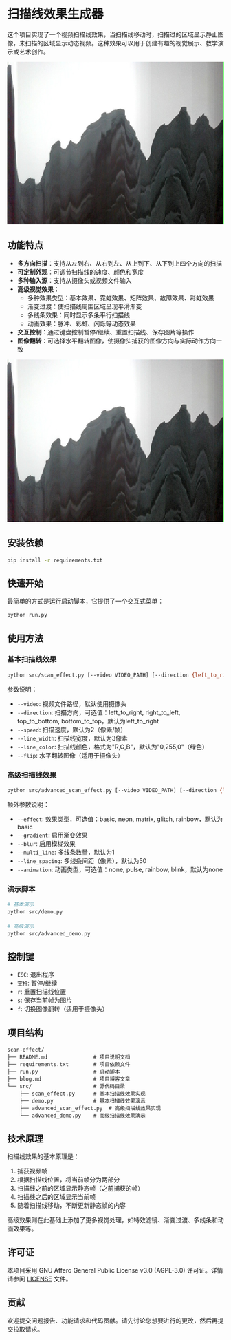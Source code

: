 # 扫描线效果生成器

这个项目实现了一个视频扫描线效果，当扫描线移动时，扫描过的区域显示静止图像，未扫描的区域显示动态视频。这种效果可以用于创建有趣的视觉展示、教学演示或艺术创作。

![扫描线效果示例](asset/effect.jpg)

## 功能特点

- **多方向扫描**：支持从左到右、从右到左、从上到下、从下到上四个方向的扫描
- **可定制外观**：可调节扫描线的速度、颜色和宽度
- **多种输入源**：支持从摄像头或视频文件输入
- **高级视觉效果**：
  - 多种效果类型：基本效果、霓虹效果、矩阵效果、故障效果、彩虹效果
  - 渐变过渡：使扫描线周围区域呈现平滑渐变
  - 多线条效果：同时显示多条平行扫描线
  - 动画效果：脉冲、彩虹、闪烁等动态效果
- **交互控制**：通过键盘控制暂停/继续、重置扫描线、保存图片等操作
- **图像翻转**：可选择水平翻转图像，使摄像头捕获的图像方向与实际动作方向一致

![高级效果示例](asset/effect.jpg)

## 安装依赖

```bash
pip install -r requirements.txt
```

## 快速开始

最简单的方式是运行启动脚本，它提供了一个交互式菜单：

```bash
python run.py
```

## 使用方法

### 基本扫描线效果

```bash
python src/scan_effect.py [--video VIDEO_PATH] [--direction {left_to_right,right_to_left,top_to_bottom,bottom_to_top}] [--speed SPEED] [--line_width LINE_WIDTH] [--line_color LINE_COLOR] [--flip]
```

参数说明：
- `--video`: 视频文件路径，默认使用摄像头
- `--direction`: 扫描方向，可选值：left_to_right, right_to_left, top_to_bottom, bottom_to_top，默认为left_to_right
- `--speed`: 扫描速度，默认为2（像素/帧）
- `--line_width`: 扫描线宽度，默认为3像素
- `--line_color`: 扫描线颜色，格式为"R,G,B"，默认为"0,255,0"（绿色）
- `--flip`: 水平翻转图像（适用于摄像头）

### 高级扫描线效果

```bash
python src/advanced_scan_effect.py [--video VIDEO_PATH] [--direction {left_to_right,right_to_left,top_to_bottom,bottom_to_top}] [--speed SPEED] [--line_width LINE_WIDTH] [--line_color LINE_COLOR] [--effect {basic,neon,matrix,glitch,rainbow}] [--gradient] [--blur] [--multi_line MULTI_LINE] [--line_spacing LINE_SPACING] [--animation {none,pulse,rainbow,blink}] [--flip]
```

额外参数说明：
- `--effect`: 效果类型，可选值：basic, neon, matrix, glitch, rainbow，默认为basic
- `--gradient`: 启用渐变效果
- `--blur`: 启用模糊效果
- `--multi_line`: 多线条数量，默认为1
- `--line_spacing`: 多线条间距（像素），默认为50
- `--animation`: 动画类型，可选值：none, pulse, rainbow, blink，默认为none

### 演示脚本

```bash
# 基本演示
python src/demo.py

# 高级演示
python src/advanced_demo.py
```

## 控制键

- `ESC`: 退出程序
- `空格`: 暂停/继续
- `r`: 重置扫描线位置
- `s`: 保存当前帧为图片
- `f`: 切换图像翻转（适用于摄像头）

## 项目结构

```
scan-effect/
├── README.md               # 项目说明文档
├── requirements.txt        # 项目依赖文件
├── run.py                  # 启动脚本
├── blog.md                 # 项目博客文章
└── src/                    # 源代码目录
    ├── scan_effect.py      # 基本扫描线效果实现
    ├── demo.py             # 基本扫描线效果演示
    ├── advanced_scan_effect.py  # 高级扫描线效果实现
    └── advanced_demo.py    # 高级扫描线效果演示
```

## 技术原理

扫描线效果的基本原理是：
1. 捕获视频帧
2. 根据扫描线位置，将当前帧分为两部分
3. 扫描线之前的区域显示静态帧（之前捕获的帧）
4. 扫描线之后的区域显示当前帧
5. 随着扫描线移动，不断更新静态帧的内容

高级效果则在此基础上添加了更多视觉处理，如特效滤镜、渐变过渡、多线条和动画效果等。

## 许可证

本项目采用 GNU Affero General Public License v3.0 (AGPL-3.0) 许可证。详情请参阅 [LICENSE](LICENSE) 文件。

## 贡献

欢迎提交问题报告、功能请求和代码贡献。请先讨论您想要进行的更改，然后再提交拉取请求。 